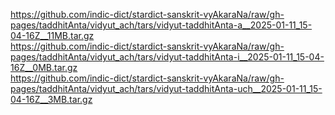 https://github.com/indic-dict/stardict-sanskrit-vyAkaraNa/raw/gh-pages/taddhitAnta/vidyut_ach/tars/vidyut-taddhitAnta-a__2025-01-11_15-04-16Z__11MB.tar.gz  
https://github.com/indic-dict/stardict-sanskrit-vyAkaraNa/raw/gh-pages/taddhitAnta/vidyut_ach/tars/vidyut-taddhitAnta-i__2025-01-11_15-04-16Z__0MB.tar.gz  
https://github.com/indic-dict/stardict-sanskrit-vyAkaraNa/raw/gh-pages/taddhitAnta/vidyut_ach/tars/vidyut-taddhitAnta-uch__2025-01-11_15-04-16Z__3MB.tar.gz  
